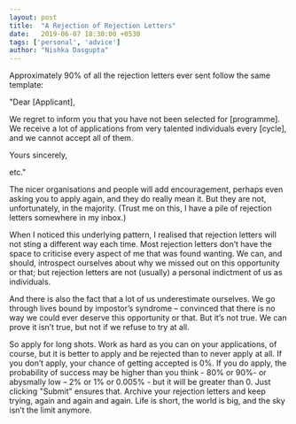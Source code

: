 ```yaml
---
layout: post
title:  "A Rejection of Rejection Letters"
date:   2019-06-07 18:30:00 +0530
tags: ['personal', 'advice']
author: "Nishka Dasgupta"
---
```

Approximately 90% of all the rejection letters ever sent follow the same template: 

"Dear \[Applicant\],

We regret to inform you that you have not been selected for \[programme\]. We receive a lot of applications from very talented individuals every \[cycle\], and we cannot accept all of them.

Yours sincerely,

etc."

The nicer organisations and people will add encouragement, perhaps even asking you to apply again, and they do really mean it. But they are not, unfortunately, in the majority. (Trust me on this, I have a pile of rejection letters somewhere in my inbox.) 

When I noticed this underlying pattern, I realised that rejection letters will not sting a different way each time. Most rejection letters don’t have the space to criticise every aspect of me that was found wanting. We can, and should, introspect ourselves about why we missed out on this opportunity or that; but rejection letters are not (usually) a personal indictment of us as individuals. 

And there is also the fact that a lot of us underestimate ourselves. We go through lives bound by impostor’s syndrome – convinced that there is no way we could ever deserve this opportunity or that. But it’s not true. We can prove it isn’t true, but not if we refuse to try at all.

So apply for long shots. Work as hard as you can on your applications, of course, but it is better to apply and be rejected than to never apply at all. If you don’t apply, your chance of getting accepted is 0%. If you do apply, the probability of success may be higher than you think - 80% or 90%- or abysmally low – 2% or 1% or 0.005% - but it will be greater than 0. Just clicking "Submit" ensures that. Archive your rejection letters and keep trying, again and again and again. Life is short, the world is big, and the sky isn’t the limit anymore. 